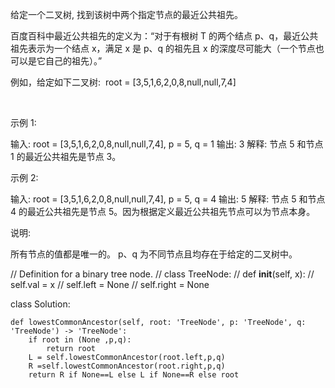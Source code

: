 给定一个二叉树, 找到该树中两个指定节点的最近公共祖先。

百度百科中最近公共祖先的定义为：“对于有根树 T 的两个结点 p、q，最近公共祖先表示为一个结点 x，满足 x 是 p、q 的祖先且 x 的深度尽可能大（一个节点也可以是它自己的祖先）。”

例如，给定如下二叉树:  root = [3,5,1,6,2,0,8,null,null,7,4]



 

示例 1:

输入: root = [3,5,1,6,2,0,8,null,null,7,4], p = 5, q = 1
输出: 3
解释: 节点 5 和节点 1 的最近公共祖先是节点 3。

示例 2:

输入: root = [3,5,1,6,2,0,8,null,null,7,4], p = 5, q = 4
输出: 5
解释: 节点 5 和节点 4 的最近公共祖先是节点 5。因为根据定义最近公共祖先节点可以为节点本身。
 

说明:

所有节点的值都是唯一的。
p、q 为不同节点且均存在于给定的二叉树中。

// Definition for a binary tree node.
// class TreeNode:
//     def __init__(self, x):
//         self.val = x
//         self.left = None
//         self.right = None

class Solution:

    def lowestCommonAncestor(self, root: 'TreeNode', p: 'TreeNode', q: 'TreeNode') -> 'TreeNode':
        if root in (None ,p,q):
            return root 
        L = self.lowestCommonAncestor(root.left,p,q)
        R =self.lowestCommonAncestor(root.right,p,q)
        return R if None==L else L if None==R else root
